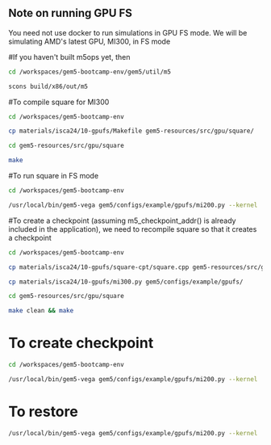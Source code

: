## Note on running GPU FS

You need not use docker to run simulations in GPU FS mode. We will be simulating AMD's latest GPU, MI300, in FS mode

#If you haven't built m5ops yet, then

```sh
cd /workspaces/gem5-bootcamp-env/gem5/util/m5
```
```sh
scons build/x86/out/m5
```

#To compile square for MI300

```sh
cd /workspaces/gem5-bootcamp-env
```
```sh
cp materials/isca24/10-gpufs/Makefile gem5-resources/src/gpu/square/
```
```sh
cd gem5-resources/src/gpu/square
```
```sh
make
```

#To run square in FS mode

```sh
cd /workspaces/gem5-bootcamp-env
```
```sh
/usr/local/bin/gem5-vega gem5/configs/example/gpufs/mi200.py --kernel ./vmlinux-gpu-ml-isca --disk-image ./x86-ubuntu-gpu-ml-isca --app ./gem5-resources/src/gpu/square/bin/square --no-kvm-perf
```

#To create a checkpoint (assuming m5_checkpoint_addr() is already included in the application), we need to recompile square so that it creates a checkpoint

```sh
cd /workspaces/gem5-bootcamp-env
```
```sh
cp materials/isca24/10-gpufs/square-cpt/square.cpp gem5-resources/src/gpu/square/
```
```sh
cp materials/isca24/10-gpufs/mi300.py gem5/configs/example/gpufs/
```
```sh
cd gem5-resources/src/gpu/square
```
```sh
make clean && make
```

# To create checkpoint

```sh
cd /workspaces/gem5-bootcamp-env
```
```sh
/usr/local/bin/gem5-vega gem5/configs/example/gpufs/mi200.py --kernel ./vmlinux-gpu-ml-isca --disk-image ./x86-ubuntu-gpu-ml-isca --app ./gem5-resources/src/gpu/square/bin/square --no-kvm-perf --checkpoint-dir ./m5out
```

# To restore
```sh
/usr/local/bin/gem5-vega gem5/configs/example/gpufs/mi200.py --kernel ./vmlinux-gpu-ml-isca --disk-image ./x86-ubuntu-gpu-ml-isca --app ./gem5-resources/src/gpu/square/bin/square --no-kvm-perf --restore-dir ./m5out
```
